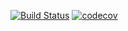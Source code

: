 
[![Build Status](https://travis-ci.org/pre-dem/pre-dem-objc.svg?branch=master)](https://travis-ci.org/pre-dem/pre-dem-objc) [![codecov](https://codecov.io/gh/pre-dem/pre-dem-objc/branch/master/graph/badge.svg)](https://codecov.io/gh/pre-dem/pre-dem-objc)

